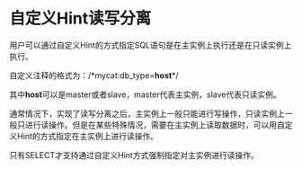# 自定义Hint读写分离<a name="ddm_03_0034"></a>

用户可以通过自定义Hint的方式指定SQL语句是在主实例上执行还是在只读实例上执行。

自定义注释的格式为：/\*mycat:db\_type=**host**\*/

其中**host**可以是master或者slave，master代表主实例，slave代表只读实例。

通常情况下，实现了读写分离之后，主实例上一般只能进行写操作，只读实例上一般只进行读操作。但是在某些特殊情况，需要在主实例上读取数据时，可以用自定义Hint的方式指定在主实例上进行读操作。

只有SELECT才支持通过自定义Hint方式强制指定对主实例进行读操作。

